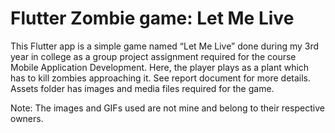 # Flutter Zombie game: Let Me Live

This Flutter app is a simple game named “Let Me Live” done during my 3rd year in college as a group project assignment required for the course Mobile Application Development. Here, the player plays as a plant which has to kill zombies approaching it. See report document for more details. Assets folder has images and media files required for the game. 

Note: The images and GIFs used are not mine and belong to their respective owners. 
